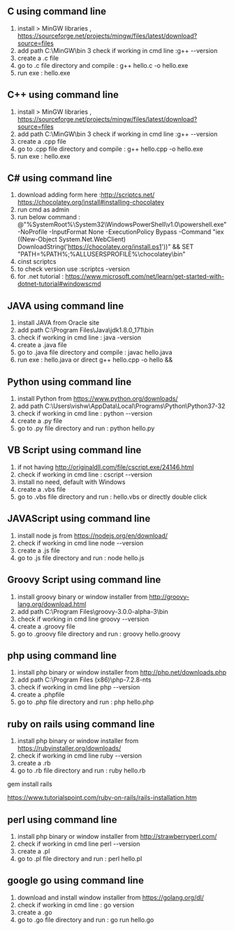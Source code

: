 
C using command line
----------------------------------
1. install > MinGW libraries , https://sourceforge.net/projects/mingw/files/latest/download?source=files
2. add path C:\MinGW\bin
3  check if working in cmd line :g++ --version
4. create a .c file
5. go to .c file directory and compile :  g++ hello.c -o hello.exe
6. run exe : hello.exe


C++ using command line
----------------------------------
1. install > MinGW libraries , https://sourceforge.net/projects/mingw/files/latest/download?source=files
2. add path C:\MinGW\bin
3  check if working in cmd line :g++ --version
4. create a .cpp file
5. go to .cpp file directory and compile :  g++ hello.cpp -o hello.exe
6. run exe : hello.exe

C# using command line
----------------------------------
1. download adding form here :http://scriptcs.net/
https://chocolatey.org/install#installing-chocolatey
2. run cmd as admin
3. run below command : @"%SystemRoot%\System32\WindowsPowerShell\v1.0\powershell.exe" -NoProfile -InputFormat None -ExecutionPolicy Bypass -Command "iex ((New-Object System.Net.WebClient) DownloadString('https://chocolatey.org/install.ps1'))" && SET "PATH=%PATH%;%ALLUSERSPROFILE%\chocolatey\bin"
4. cinst scriptcs
5. to check version use :scriptcs -version
6. for .net tutorial : https://www.microsoft.com/net/learn/get-started-with-dotnet-tutorial#windowscmd


JAVA using command line
----------------------------------
1. install JAVA from Oracle site
2. add path C:\Program Files\Java\jdk1.8.0_171\bin
3. check if working in cmd line : java -version
4. create a .java file
5. go to .java file directory and compile :  javac hello.java
6. run exe : hello.java or direct g++ hello.cpp -o hello &&


Python using command line
----------------------------------
1. install Python from https://www.python.org/downloads/
2. add path C:\Users\vishw\AppData\Local\Programs\Python\Python37-32
3.  check if working in cmd line : python --version
4. create a .py file
5. go to .py file directory and run :  python hello.py

VB Script using command line
----------------------------------
1. if not having http://originaldll.com/file/cscript.exe/24146.html
2.  check if working in cmd line : cscript --version
3. install no need, default with Windows
4. create a .vbs file
5. go to .vbs file directory and run :  hello.vbs or directly double click


JAVAScript using command line
----------------------------------

1. install node js from   https://nodejs.org/en/download/
2. check if working in cmd line node --version
3. create a .js file
4. go to .js file directory and run :  node hello.js


Groovy Script using command line
----------------------------------

1. install groovy binary or window installer from  http://groovy-lang.org/download.html
2. add path C:\Program Files\groovy-3.0.0-alpha-3\bin
3. check if working in cmd line groovy --version
4. create a .groovy file
5. go to .groovy file directory and run :  groovy hello.groovy

php using command line
----------------------------------

1. install php binary or window installer from  http://php.net/downloads.php
2. add path C:\Program Files (x86)\php-7.2.8-nts
3. check if working in cmd line php --version
4. create a .phpfile
5. go to .php file directory and run :  php hello.php


ruby on rails using command line
----------------------------------

1. install php binary or window installer from  https://rubyinstaller.org/downloads/
2. check if working in cmd line ruby --version
3. create a .rb
4. go to .rb file directory and run :  ruby hello.rb


gem install rails

https://www.tutorialspoint.com/ruby-on-rails/rails-installation.htm

perl using command line
----------------------------------

1. install php binary or window installer from  http://strawberryperl.com/
2. check if working in cmd line perl --version
3. create a .pl
4. go to .pl file directory and run :  perl hello.pl


google go using command line
----------------------------------

1. download and install window installer from https://golang.org/dl/
2. check if working in cmd line : go version
3. create a .go
4. go to .go file directory and run :  go run hello.go









